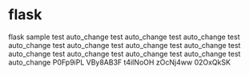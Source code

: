 # flask
flask sample
test auto_change
test auto_change
test auto_change
test auto_change
test auto_change
test auto_change
test auto_change
test auto_change
test auto_change
test auto_change
test auto_change
test auto_change
P0Fp9iPL
VBy8AB3F
t4iINoOH
zOcNj4ww
02OxQkSK
